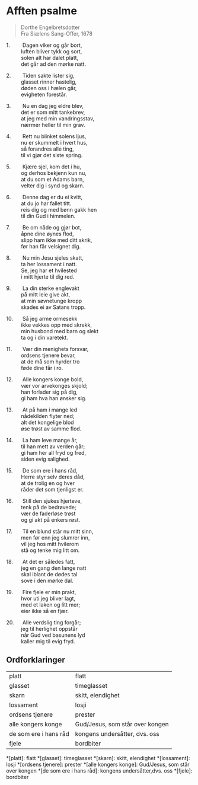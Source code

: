 <style>
n1{
	width: 40px;
	display: inline-block;
}
</style>

# Afften psalme
> Dorthe Engelbretsdotter  
> Fra Siælens Sang-Offer, 1678

<n1>1.</n1> Dagen viker og går bort,  
<n1></n1>luften bliver tykk og sort,  
<n1></n1>solen alt har dalet platt,  
<n1></n1>det går ad den mørke natt.  

<n1>2.</n1> Tiden sakte lister sig,  
<n1></n1>glasset rinner hastelig,  
<n1></n1>døden oss i hælen går,  
<n1></n1>evigheten forestår.  

<n1>3.</n1> Nu en dag jeg eldre blev,  
<n1></n1>det er som mitt tankebrev,  
<n1></n1>at jeg med min vandringsstav,  
<n1></n1>nærmer heller til min grav.  

<n1>4.</n1> Rett nu blinket solens ljus,  
<n1></n1>nu er skummelt i hvert hus,  
<n1></n1>så forandres alle ting,  
<n1></n1>til vi gjør det siste spring.  

<n1>5.</n1> Kjære sjel, kom det i hu,  
<n1></n1>og derhos bekjenn kun nu,  
<n1></n1>at du som et Adams barn,  
<n1></n1>velter dig i synd og skarn.  

<n1>6.</n1> Denne dag er du ei kvitt,  
<n1></n1>at du jo har fallet titt.  
<n1></n1>reis dig og med bønn gakk hen  
<n1></n1>til din Gud i himmelen.  

<n1>7.</n1> Be om nåde og gjør bot,  
<n1></n1>åpne dine øynes flod,  
<n1></n1>slipp ham ikke med ditt skrik,  
<n1></n1>før han får velsignet dig.  

<n1>8.</n1> Nu min Jesu sjeles skatt,  
<n1></n1>ta her lossament i natt.  
<n1></n1>Se, jeg har et hvilested  
<n1></n1>i mitt hjerte til dig red.  

<n1>9.</n1> La din sterke englevakt  
<n1></n1>på mitt leie give akt,  
<n1></n1>at min søvnetunge kropp  
<n1></n1>skades ei av Satans tropp.  

<n1>10.</n1> Så jeg arme ormesekk  
<n1></n1>ikke vekkes opp med skrekk,  
<n1></n1>min husbond med barn og slekt  
<n1></n1>ta og i din varetekt.  

<n1>11.</n1> Vær din menighets forsvar,  
<n1></n1>ordsens tjenere bevar,  
<n1></n1>at de må som hyrder tro  
<n1></n1>føde dine får i ro.  

<n1>12.</n1> Alle kongers konge bold,  
<n1></n1>vær vor arvekonges skjold;  
<n1></n1>han forlader sig på dig,  
<n1></n1>gi ham hva han ønsker sig.  

<n1>13.</n1> At på ham i mange led  
<n1></n1>nådekilden flyter ned;  
<n1></n1>alt det kongelige blod  
<n1></n1>øse trøst av samme flod.  

<n1>14.</n1> La ham leve mange år,  
<n1></n1>til han mett av verden går;  
<n1></n1>gi ham her all fryd og fred,  
<n1></n1>siden evig salighed.  

<n1>15.</n1> De som ere i hans råd,  
<n1></n1>Herre styr selv deres dåd,  
<n1></n1>at de trolig en og hver  
<n1></n1>råder det som tjenligst er.  

<n1>16.</n1> Still den sjukes hjerteve,  
<n1></n1>tenk på de bedrøvede;  
<n1></n1>vær de faderløse trøst  
<n1></n1>og gi akt på enkers røst.  

<n1>17.</n1> Til en blund står nu mitt sinn,  
<n1></n1>men før enn jeg slumrer inn,  
<n1></n1>vil jeg hos mitt hvilerom  
<n1></n1>stå og tenke mig litt om.  

<n1>18.</n1> At det er således fatt,  
<n1></n1>jeg en gang den lange natt  
<n1></n1>skal iblant de dødes tal  
<n1></n1>sove i den mørke dal.  

<n1>19.</n1> Fire fjele er min prakt,  
<n1></n1>hvor uti jeg bliver lagt,  
<n1></n1>med et laken og litt mer;  
<n1></n1>eier ikke så en fjær.  

<n1>20.</n1> Alle verdslig ting forgår;  
<n1></n1>jeg til herlighet oppstår  
<n1></n1>når Gud ved basunens lyd  
<n1></n1>kaller mig til evig fryd.

## Ordforklaringer

|                       |                                   |
| --------------------- | --------------------------------- |
| platt                 | flatt                             |
| glasset               | timeglasset                       |
| skarn                 | skitt, elendighet                 |
| lossament             | losji                             |
| ordsens tjenere       | prester                           |
| alle kongers konge    | Gud/Jesus, som står over kongen   |
| de som ere i hans råd | kongens undersåtter, dvs. oss     |
| fjele                 | bordbiter                         |


*[platt]: flatt
*[glasset]: timeglasset
*[skarn]: skitt, elendighet
*[lossament]: losji
*[ordsens tjenere]: prester
*[alle kongers konge]: Gud/Jesus, som står over kongen
*[de som ere i hans råd]: kongens undersåtter,dvs. oss
*[fjele]: bordbiter